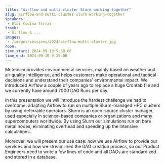 ```yaml
---
title: "Airflow and multi-cluster Slurm working together"
slug: airflow-and-multi-cluster-slurm-working-together
speakers:
 - Eloi Codina Torras
track:
 - Airflow & ...
images:
 - /images/sessions/2024/airflow-multi-cluster.jpg 
room: 
time_start: 2024-09-10 9:00:00
time_end: 2024-09-10 9:25:00
---
```


Meteosim provides environmental services, mainly based on weather and air quality intelligence, and helps customers make operational and tactical decisions and understand their companies' environmental impact. We introduced Airflow a couple of years ago to replace a huge Crontab file and we currently have around 7000 DAG Runs per day. 

In this presentation we will introduce the hardest challenge we had to overcome: adapting Airflow to run on multiple Slurm-managed HPC clusters by using deferrable operators. Slurm is an open-source cluster manager, used especially in science-based companies or organizations and many supercomputers worldwide. By using Slurm our simulations run on bare metal nodes, eliminating overhead and speeding up the intensive calculations.

Moreover, we will present our use case: how we use Airflow to provide our services and how we streamlined the DAG creation process, so our Product Engineers need to write a few lines of code and all DAGs are standardized and stored in a database.